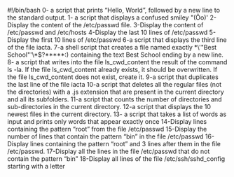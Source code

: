 #!/bin/bash
0- a script that prints “Hello, World”, followed by a new line to the standard output.
1- a script that displays a confused smiley "(Ôo)'
2-Display the content of the /etc/passwd file.
3-Display the content of /etc/passwd and /etc/hosts
4-Display the last 10 lines of /etc/passwd
5-Display the first 10 lines of /etc/passwd
6-a script that displays the third line of the file iacta.
7-a shell script that creates a file named exactly \*\\'"Best School"\'\\*$\?\*\*\*\*\*:) containing the text Best School ending by a new line.
8- a script that writes into the file ls_cwd_content the result of the command ls -la. If the file ls_cwd_content already exists, it should be overwritten. If the file ls_cwd_content does not exist, create it.
9-a script that duplicates the last line of the file iacta
10-a script that deletes all the regular files (not the directories) with a .js extension that are present in the current directory and all its subfolders.
11-a script that counts the number of directories and sub-directories in the current directory.
12-a script that displays the 10 newest files in the current directory.
13- a script that takes a list of words as input and prints only words that appear exactly once
14-Display lines containing the pattern “root” from the file /etc/passwd
15-Display the number of lines that contain the pattern “bin” in the file /etc/passwd
16-Display lines containing the pattern “root” and 3 lines after them in the file /etc/passwd.
17-Display all the lines in the file /etc/passwd that do not contain the pattern “bin”
18-Display all lines of the file /etc/ssh/sshd_config starting with a letter
